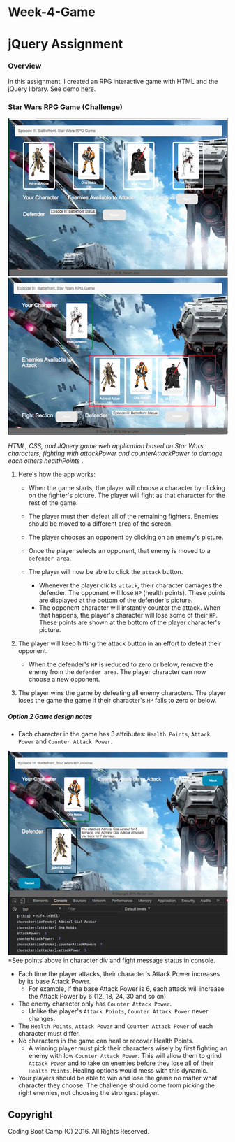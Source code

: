# Week-4-Game 
# jQuery Assignment

### Overview

In this assignment, I created an RPG interactive game with HTML and the jQuery library. See demo [here](https://star-wars-rpg-game.herokuapp.com/).

### Star Wars RPG Game (Challenge)

![StarWars Screenshot HTML](gamescreen1.png)
![StarWars Screenshot Divs](gamescreen2.png)

*HTML, CSS, and JQuery game web application based on Star Wars characters, fighting with attackPower and counterAttackPower to damage each others healthPoints  .*

1. Here's how the app works:

   * When the game starts, the player will choose a character by clicking on the fighter's picture. The player will fight as that character for the rest of the game.

   * The player must then defeat all of the remaining fighters. Enemies should be moved to a different area of the screen.
   * The player chooses an opponent by clicking on an enemy's picture.
   * Once the player selects an opponent, that enemy is moved to a `defender area`.
   * The player will now be able to click the `attack` button.
     * Whenever the player clicks `attack`, their character damages the defender. The opponent will lose `HP` (health points). These points are displayed at the bottom of the defender's picture. 
     * The opponent character will instantly counter the attack. When that happens, the player's character will lose some of their `HP`. These points are shown at the bottom of the player character's picture.

2. The player will keep hitting the attack button in an effort to defeat their opponent.
   * When the defender's `HP` is reduced to zero or below, remove the enemy from the `defender area`. The player character can now choose a new opponent.

3. The player wins the game by defeating all enemy characters. The player loses the game the game if their character's `HP` falls to zero or below.

##### Option 2 Game design notes

* Each character in the game has 3 attributes: `Health Points`, `Attack Power` and `Counter Attack Power`.

![StarWars Screenshot Attack Messages](gamescreen3.png) *See points above in character div and fight message status in console. 
* Each time the player attacks, their character's Attack Power increases by its base Attack Power. 
  * For example, if the base Attack Power is 6, each attack will increase the Attack Power by 6 (12, 18, 24, 30 and so on).
* The enemy character only has `Counter Attack Power`. 
  * Unlike the player's `Attack Points`, `Counter Attack Power` never changes.
* The `Health Points`, `Attack Power` and `Counter Attack Power` of each character must differ.
* No characters in the game can heal or recover Health Points. 
  * A winning player must pick their characters wisely by first fighting an enemy with low `Counter Attack Power`. This will allow them to grind `Attack Power` and to take on enemies before they lose all of their `Health Points`. Healing options would mess with this dynamic.
* Your players should be able to win and lose the game no matter what character they choose. The challenge should come from picking the right enemies, not choosing the strongest player.

## Copyright
Coding Boot Camp (C) 2016. All Rights Reserved.

